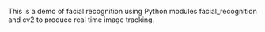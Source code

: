 This is a demo of facial recognition using Python modules facial_recognition and cv2 to produce real time image tracking.
